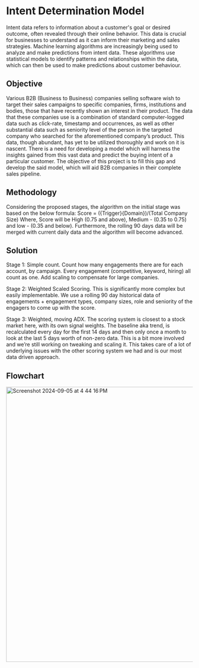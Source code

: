 # Intent Determination Model
Intent data refers to information about a customer's goal or desired outcome, often revealed through their online behavior. This data is crucial for businesses to understand as it can inform their marketing and sales strategies. Machine learning algorithms are increasingly being used to analyze and make predictions from intent data. These algorithms use statistical models to identify patterns and relationships within the data, which can then be used to make predictions about customer behaviour.
## Objective
Various B2B (Business to Business) companies selling software wish to target their sales campaigns to specific companies, firms, institutions and bodies, those that have recently shown an interest in their product. The data that these companies use is a combination of standard computer-logged data such as click-rate, timestamp and occurrences, as well as other substantial data such as seniority level of the person in the targeted company who searched for the aforementioned company’s product. This data, though abundant, has yet to be utilized thoroughly and work on it is nascent. There is a need for developing a model which will harness the insights gained from this vast data and predict the buying intent of a particular customer. The objective of this project is to fill this gap and develop the said
model, which will aid B2B companies in their complete sales pipeline.
## Methodology
Considering the proposed stages, the algorithm on the initial stage was based on the
below formula:
Score = ({Trigger}{Domain})/(Total Company Size)
Where, Score will be High (0.75 and above), Medium - (0.35 to 0.75) and low - (0.35 and below). Furthermore, the rolling 90 days data will be merged with current daily data and the algorithm will become advanced.
## Solution
Stage 1: Simple count. Count how many engagements there are for each account, by campaign. Every engagement (competitive, keyword, hiring) all count as one. Add scaling to compensate for large companies.

Stage 2: Weighted Scaled Scoring. This is significantly more complex but easily implementable. We use a rolling 90 day historical data of engagements + engagement types, company sizes, role and seniority of the engagers to come up with the score.

Stage 3: Weighted, moving ADX. The scoring system is closest to a stock market here, with its own signal weights. The baseline aka trend, is recalculated every day for the first 14 days and then only once a month to look at the last 5 days worth of non-zero data. This is a bit more involved and we’re still working on tweaking and scaling it. This takes care of a lot of underlying issues with the other scoring system we had and is our most data driven
approach.
## Flowchart
<img width="742" alt="Screenshot 2024-09-05 at 4 44 16 PM" src="https://github.com/user-attachments/assets/63d2a8bc-2e6c-47d7-9efb-2f86b52c7dd9">
